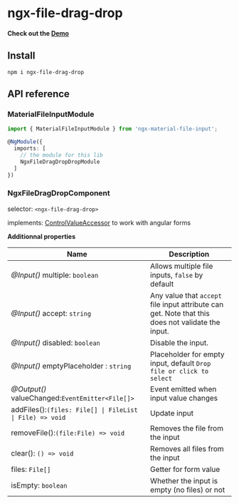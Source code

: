 # ngx-file-drag-drop

#### Check out the [Demo](https://ngx-file-drag-drop.stackblitz.io)

## Install

```
npm i ngx-file-drag-drop
```

## API reference

### MaterialFileInputModule

```ts
import { MaterialFileInputModule } from 'ngx-material-file-input';

@NgModule({
  imports: [
    // the module for this lib
    NgxFileDragDropDropModule
  ]
})
```

### NgxFileDragDropComponent

selector: `<ngx-file-drag-drop>`

implements: [ControlValueAccessor](https://angular.io/api/forms/ControlValueAccessor) to work with angular forms

**Additionnal properties**

| Name                                                     | Description                                                                                       |
| ---------------------------------------------------------|-------------------------------------------------------------------------------------------------- |
| _@Input()_ multiple: `boolean`                           | Allows multiple file inputs, `false` by default                                                   |
| _@Input()_ accept: `string`                              | Any value that `accept` file input attribute can get. Note that this does not validate the input. |
| _@Input()_ disabled: `boolean`                           | Disable the input.                                                                                |
| _@Input()_ emptyPlaceholder : `string`                   | Placeholder for empty input, default `Drop file or click to select`                               |
| _@Output()_ valueChanged:`EventEmitter<File[]>`          | Event emitted when input value changes                                                            |
| addFiles():`(files: File[] \| FileList \| File) => void` | Update input                                                                                      |
| removeFile():`(file:File) => void`                       | Removes the file from the input                                                                   |
| clear(): `() => void`                                    | Removes all files from the input                                                                  |
| files: `File[]`                                          | Getter for form value                                                                             |
| isEmpty: `boolean`                                       | Whether the input is empty (no files) or not                                                      |

